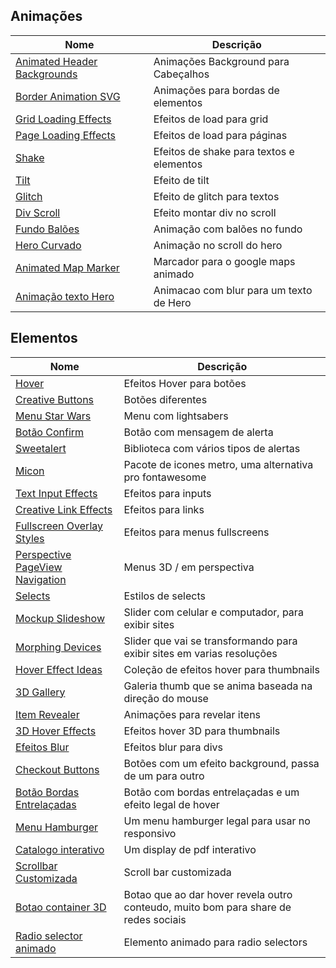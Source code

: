 ## Animações

|Nome|Descrição|
|---|---|
|[Animated Header Backgrounds](http://tympanus.net/Development/AnimatedHeaderBackgrounds/index2.html)|Animações Background para Cabeçalhos|
|[Border Animation SVG](http://tympanus.net/Tutorials/BorderAnimationSVG/)|Animações para bordas de elementos|
|[Grid Loading Effects](http://tympanus.net/Development/GridLoadingEffects/index.html)|Efeitos de load para grid|
|[Page Loading Effects](http://tympanus.net/Development/PageLoadingEffects/index.html)|Efeitos de load para páginas|
|[Shake](http://codepen.io/elrumordelaluz/pen/pHKcC)|Efeitos de shake para textos e elementos|
|[Tilt](http://gijsroge.github.io/tilt.js/)|Efeito de tilt|
|[Glitch](http://codepen.io/lbebber/pen/ypgql)|Efeito de glitch para textos|
|[Div Scroll](https://codepen.io/jlnljn/full/bgjbmB/)|Efeito montar div no scroll|
|[Fundo Balões](https://codepen.io/nathantaylor/full/dNKvaj/)|Animação com balões no fundo|
|[Hero Curvado](https://codepen.io/Hornebom/pen/RNKMrL)|Animação no scroll do hero|
|[Animated Map Marker](https://codepen.io/avstorm/full/ClguF)|Marcador para o google maps animado|
|[Animação texto Hero](https://codepen.io/Sonick/full/HthaI)|Animacao com blur para um texto de Hero|

## Elementos

|Nome|Descrição|
|---|---|
|[Hover](http://ianlunn.github.io/Hover/)|Efeitos Hover para botões|
|[Creative Buttons](https://tympanus.net/Development/CreativeButtons/)|Botões diferentes|
|[Menu Star Wars](http://codepen.io/rss/pen/vIDKH)|Menu com lightsabers|
|[Botão Confirm](http://codepen.io/hakimel/pen/ZYRgwB)|Botão com mensagem de alerta|
|[Sweetalert](http://t4t5.github.io/sweetalert/)|Biblioteca com vários tipos de alertas|
|[Micon](http://xtoolkit.github.io/Micon/icons/)|Pacote de icones metro, uma alternativa pro fontawesome|
|[Text Input Effects](http://tympanus.net/Development/TextInputEffects/index.html)|Efeitos para inputs|
|[Creative Link Effects](http://tympanus.net/Development/CreativeLinkEffects/)|Efeitos para links|
|[Fullscreen Overlay Styles](http://tympanus.net/Development/FullscreenOverlayStyles/index.html)|Efeitos para menus fullscreens|
|[Perspective PageView Navigation](http://tympanus.net/Development/PerspectivePageViewNavigation/index.html)|Menus 3D / em perspectiva|
|[Selects](http://tympanus.net/Development/SelectInspiration/index.html)|Estilos de selects|
|[Mockup Slideshow](http://tympanus.net/Development/MockupSlideshow/index4.html)|Slider com celular e computador, para exibir sites|
|[Morphing Devices](http://tympanus.net/Development/MorphingDevices/#)|Slider que vai se transformando para exibir sites em varias resoluções|
|[Hover Effect Ideas](http://tympanus.net/Development/HoverEffectIdeas/index.html)|Coleção de efeitos hover para thumbnails|
|[3D Gallery](http://codepen.io/noeldelgado/pen/pGwFx)|Galeria thumb que se anima baseada na direção do mouse|
|[Item Revealer](https://tympanus.net/Development/ItemRevealer/index3.html)|Animações para revelar itens|
|[3D Hover Effects](https://tympanus.net/Tutorials/3DHoverEffects/index.html)|Efeitos hover 3D para thumbnails|
|[Efeitos Blur](https://codepen.io/MoorLex/pen/qRKXrX)|Efeitos blur para divs|
|[Checkout Buttons](https://codepen.io/george_devcode/pen/LxmgVM)|Botões com um efeito background, passa de um para outro|
|[Botão Bordas Entrelaçadas](https://codepen.io/asstor_/pen/ggKrpY)|Botão com bordas entrelaçadas e um efeito legal de hover|
|[Menu Hamburger](https://codepen.io/lmgonzalves/pen/KaWaJO?editors=1100)|Um menu hamburger legal para usar no responsivo|
|[Catalogo interativo](http://www.turnjs.com)|Um display de pdf interativo|
|[Scrollbar Customizada](https://codepen.io/akinjide/pen/BpggrZ)|Scroll bar customizada|
|[Botao container 3D](https://codepen.io/bennettfeely/full/ErFGv)|Botao que ao dar hover revela outro conteudo, muito bom para share de redes sociais|
|[Radio selector animado](http://cssdeck.com/labs/ufct35ys5t)|Elemento animado para radio selectors|
